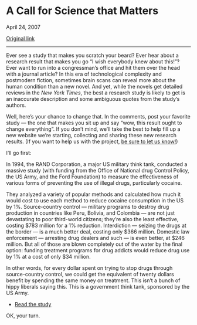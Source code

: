A Call for Science that Matters
===============================

April 24, 2007

[Original link](http://www.aaronsw.com/weblog/stmcall)

* * * * *

Ever see a study that makes you scratch your beard? Ever hear about a
research result that makes you go “I wish everybody knew about this!”?
Ever want to run into a congressman’s office and hit them over the head
with a journal article? In this era of technological complexity and
postmodern fiction, sometimes brain scans can reveal more about the
human condition than a new novel. And yet, while the novels get detailed
reviews in the *New York Times*, the best a research study is likely to
get is an inaccurate description and some ambiguous quotes from the
study’s authors.

Well, here’s your chance to change that. In the comments, post your
favorite study — the one that makes you sit up and say “wow, this result
ought to change everything”. If you don’t mind, we’ll take the best to
help fill up a new website we’re starting, collecting and sharing these
new research results. (If you want to help us with the project, [be sure
to let us know!](mailto:editors@sciencethatmatters.com))

I’ll go first:

In 1994, the RAND Corporation, a major US military think tank, conducted
a massive study (with funding from the Office of National drug Control
Policy, the US Army, and the Ford Foundation) to measure the
effectiveness of various forms of preventing the use of illegal drugs,
particularly cocaine.

They analyzed a variety of popular methods and calculated how much it
would cost to use each method to reduce cocaine consumption in the US by
1%. Source-country control — military programs to destroy drug
production in countries like Peru, Bolivia, and Colombia — are not just
devastating to poor third-world citizens; they’re also the least
effective, costing \$783 million for a 1% reduction. Interdiction —
seizing the drugs at the border — is a much better deal, costing only
\$366 million. Domestic law enforcement — arresting drug dealers and
such — is even better, at \$246 million. But all of those are blown
completely out of the water by the final option: funding treatment
programs for drug addicts would reduce drug use by 1% at a cost of only
\$34 million.

In other words, for every dollar spent on trying to stop drugs through
source-country control, we could get the equivalent of twenty dollars
benefit by spending the same money on treatment. This isn’t a bunch of
hippy liberals saying this. This is a government think tank, sponsored
by the US Army.

-   [Read the
    study](http://www.rand.org/pubs/monograph_reports/MR331/index2.html)

OK, your turn.
